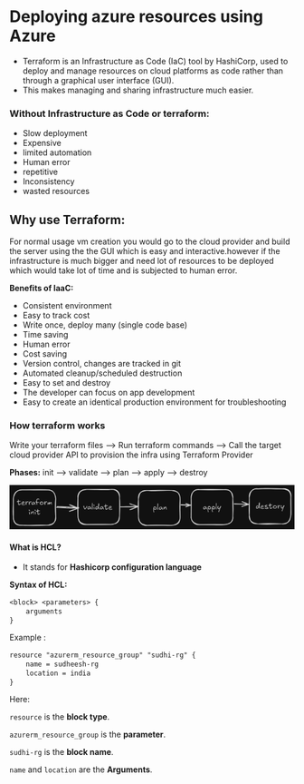 # **Deploying azure resources using Azure**

- Terraform is an Infrastructure as Code (IaC) tool by HashiCorp, used to deploy and manage resources on cloud platforms as code rather than through a graphical user interface (GUI).
 - This makes managing and sharing infrastructure much easier.

 ### Without Infrastructure as Code or terraform:

 - Slow deployment
 - Expensive
 - limited automation
 - Human error
 - repetitive
 - Inconsistency
 - wasted resources

## Why use Terraform:

For normal usage vm creation you would go to the cloud provider and build the server using the the GUI which is easy and interactive.however if the infrastructure is much bigger and need lot of resources to be deployed which would take lot of time and is subjected to human error.

**Benefits of IaaC:**
- Consistent environment
- Easy to track cost
- Write once, deploy many (single code base)
- Time saving
- Human error
- Cost saving
- Version control, changes are tracked in git
- Automated cleanup/scheduled destruction
- Easy to set and destroy
- The developer can focus on app development
- Easy to create an identical production environment for troubleshooting

### **How terraform works**

Write your terraform files --> Run terraform commands --> Call the target cloud provider API to provision the infra using Terraform Provider

**Phases:** init --> validate --> plan --> apply --> destroy

![phases](image.png)

#### What  is HCL?
- It  stands for **Hashicorp configuration language**

**Syntax of HCL:**

```HCL
<block> <parameters> {
    arguments
}
```
Example :

```HCL
resource "azurerm_resource_group" "sudhi-rg" {
    name = sudheesh-rg
    location = india
}
```
Here:

`resource` is the **block type**.

 `azurerm_resource_group` is the **parameter**. 

`sudhi-rg` is the **block name**.

`name` and `location` are the **Arguments**.





